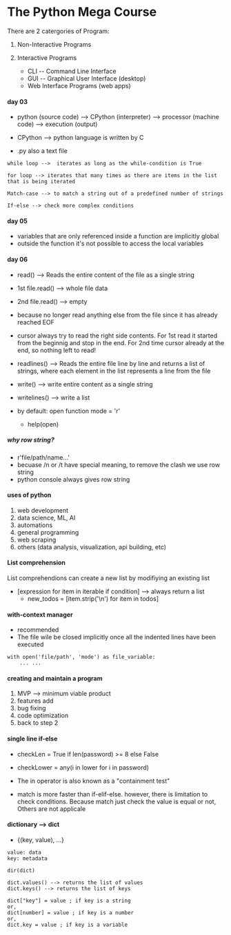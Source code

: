 # The Python Mega Course
There are 2 catergories of Program:
1. Non-Interactive Programs

2. Interactive Programs
    - CLI -- Command Line Interface
    - GUI -- Graphical User Interface (desktop)
    - Web Interface Programs (web apps)

#### day 03
- python (source code) --> CPython (interpreter) --> processor (machine code) --> execution (output)

- CPython --> python language is written by C

- .py also a text file

```
while loop -->  iterates as long as the while-condition is True

for loop --> iterates that many times as there are items in the list that is being iterated

Match-case --> to match a string out of a predefined number of strings

If-else --> check more complex conditions
```

#### day 05
- variables that are only referenced inside a function are implicitly global
- outside the function it's not possible to access the local variables


#### day 06
- read() --> Reads the entire content of the file as a single string
- 1st file.read() --> whole file data
- 2nd file.read() --> empty
- because no longer read anything else from the file since it has already reached EOF
    <br>

- cursor always try to read the right side contents. For 1st read it started from the beginnig and stop in the end. For 2nd time cursor already at the end, so nothing left to read!
    <br>

- readlines() --> Reads the entire file line by line and returns a list of strings, where each element in the list represents a line from the file
    <br>

- write() --> write entire content as a single string
- writelines() --> write a list
    <br>

- by default: open function mode = 'r'
    - help(open)
        <br>


##### why row string?
- r'file/path/name...'
- becuase /n or /t have special meaning, to remove the clash we use row string
- python console always gives row string


#### uses of python
1. web development
2. data science, ML, AI
3. automations
4. general programming
5. web scraping
6. others (data analysis, visualization, api building, etc)


#### List comprehension
List comprehendions can create a new list by modifiying an existing list

- [expression for item in iterable if condition] --> always return a list
    - new_todos = [item.strip('\n') for item in todos]


#### with-context manager
- recommended
- The file wile be closed implicitly once all the indented lines have been executed
    <br>
```
with open('file/path', 'mode') as file_variable:
    ... ...
```

#### creating and maintain a program
1. MVP --> minimum viable product
2. features add
3. bug fixing
4. code optimization
5. back to step 2


#### single line if-else
- checkLen = True if len(password) >= 8 else False
- checkLower = any(i in lower for i in password)

- The in operator is also known as a "containment test"

- match is more faster than if-elif-else. however, there is limitation to check conditions. Because match just check the value is equal or not, Others are not applicale


#### dictionary --> dict
- {(key, value), ...}
```
value: data
key: metadata

dir(dict)

dict.values() --> returns the list of values
dict.keys() --> returns the list of keys

dict["key"] = value ; if key is a string
or,
dict[number] = value ; if key is a number
or,
dict.key = value ; if key is a variable
```